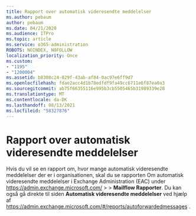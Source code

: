 ```yaml
---
title: Rapport over automatisk videresendte meddelelser
ms.author: pebaum
author: pebaum
ms.date: 04/21/2020
ms.audience: ITPro
ms.topic: article
ms.service: o365-administration
ROBOTS: NOINDEX, NOFOLLOW
localization_priority: Once
ms.custom:
- "1195"
- "1200004"
ms.assetid: b8308c24-029f-43ab-af84-0ac97e6ff9d7
ms.openlocfilehash: fdae2acc4d1b78edfdf9fa49cc6711e6f87ea0a3
ms.sourcegitcommit: ab75f66355116e995b3cb5505465b31989339e28
ms.translationtype: MT
ms.contentlocale: da-DK
ms.lasthandoff: 08/13/2021
ms.locfileid: "58327876"
---
```

# <a name="auto-forwarded-messages-report"></a>Rapport over automatisk videresendte meddelelser

Hvis du vil se en rapport om, hvor mange automatisk [](https://docs.microsoft.com/exchange/monitoring/mail-flow-reports/mfr-auto-forwarded-messages-report) videresendte meddelelser der er i organisationen, skal du se rapporten Om automatisk videresendte meddelelser i Exchange Administration (EAC) under <https://admin.exchange.microsoft.com/> \>  \> **Mailflow Rapporter**. Du kan også gå direkte til siden **Automatisk videresendte meddelelser** ved hjælp af <https://admin.exchange.microsoft.com/#/reports/autoforwardedmessages> .
  
